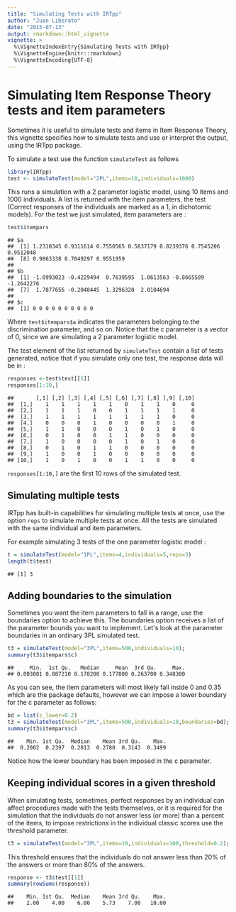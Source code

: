 ```yaml
---
title: "Simulating Tests with IRTpp"
author: "Juan Liberato"
date: "2015-07-13"
output: rmarkdown::html_vignette
vignette: >
  %\VignetteIndexEntry{Simulating Tests with IRTpp}
  %\VignetteEngine{knitr::rmarkdown}
  %\VignetteEncoding{UTF-8}
---
```


Simulating Item Response Theory tests and item parameters
========================================================

Sometimes it is useful to simulate tests and items in Item Response Theory, this vignette specifies how to simulate tests and use or interpret the output, using the IRTpp package.

To simulate a test use the function `simulateTest` as follows

```r
library(IRTpp)
test <- simulateTest(model="2PL",items=10,individuals=1000)
```

This runs a simulation with a 2 parameter logistic model, using 10 items and 1000 individuals. A list is returned with the item parameters, the test (Correct responses of the individuals are marked as a 1, in dichotomic models).
For the test we just simulated, item parameters are : 


```r
test$itempars
```

```
## $a
##  [1] 1.2310345 0.9311614 0.7550565 0.5837179 0.8239376 0.7545206 0.9512048
##  [8] 0.9863338 0.7049297 0.9551959
## 
## $b
##  [1] -1.0993023 -0.4229494  0.7639595  1.0613563 -0.8665589 -1.2642276
##  [7]  1.7877656 -0.2048445  1.3296320  2.0104694
## 
## $c
##  [1] 0 0 0 0 0 0 0 0 0 0
```

Where `test$itempars$a` indicates the parameters belonging to the discrimination parameter, and so on. Notice that the c parameter is a vector of 0, since we are simulating a 2 parameter logistic model.

The test element of the list returned by `simulateTest` contain a list of tests generated, notice that if you simulate only one test, the response data will be in :


```r
responses <-test$test[[1]]
responses[1:10,]
```

```
##       [,1] [,2] [,3] [,4] [,5] [,6] [,7] [,8] [,9] [,10]
##  [1,]    1    1    1    1    1    0    1    1    0     0
##  [2,]    1    1    1    0    0    1    1    1    1     0
##  [3,]    1    1    1    1    1    1    1    1    0     0
##  [4,]    0    0    0    1    0    0    0    0    1     0
##  [5,]    1    1    0    0    0    1    0    1    0     0
##  [6,]    0    1    0    0    1    1    0    0    0     0
##  [7,]    1    0    0    0    0    1    0    1    0     0
##  [8,]    0    1    0    1    1    0    0    0    0     0
##  [9,]    1    0    0    1    0    0    0    0    0     0
## [10,]    1    0    1    0    0    1    1    0    0     0
```

`responses[1:10,]` are the first 10 rows of the simulated test.


## Simulating multiple tests

IRTpp has built-in capabilities for simulating multiple tests at once, use the option `reps` to simulate multiple tests at once. All the tests are simulated with the same individual and item parameters.

For example simulating 3 tests of the one parameter logistic model :

```r
t = simulateTest(model="1PL",items=4,individuals=5,reps=3)
length(t$test)
```

```
## [1] 3
```

## Adding boundaries to the simulation

Sometimes you want the item parameters to fall in a range, use the boundaries option to achieve this.
The boundaries option receives a list of the parameter bounds you want to implement.
Let's look at the parameter boundaries in an ordinary 3PL simulated test.

```r
t3 = simulateTest(model="3PL",items=500,individuals=10);
summary(t3$itempars$c)
```

```
##     Min.  1st Qu.   Median     Mean  3rd Qu.     Max. 
## 0.003081 0.087210 0.178200 0.177800 0.263700 0.348300
```

As you can see, the item parameters will most likely fall inside 0 and 0.35 which are the package defaults, however we can impose a lower boundary for the c parameter as follows:


```r
bd = list(c_lower=0.2)
t3 = simulateTest(model="3PL",items=500,individuals=10,boundaries=bd);
summary(t3$itempars$c)
```

```
##    Min. 1st Qu.  Median    Mean 3rd Qu.    Max. 
##  0.2002  0.2397  0.2813  0.2780  0.3143  0.3499
```

Notice how the lower boundary has been imposed in the c parameter.

## Keeping individual scores in a given threshold

When simulating tests, sometimes, perfect responses by an individual can affect procedures made with the tests themselves, or it is required for the simulation that the individuals do not answer less (or more) than a percent of the items, to impose restrictions in the individual classic scores use the threshold parameter.


```r
t3 = simulateTest(model="3PL",items=10,individuals=100,threshold=0.2);
```

This threshold ensures that the individuals do not answer less than 20% of the answers or more than 80% of the answers.


```r
response <- t3$test[[1]]
summary(rowSums(response))
```

```
##    Min. 1st Qu.  Median    Mean 3rd Qu.    Max. 
##    2.00    4.00    6.00    5.73    7.00   10.00
```
